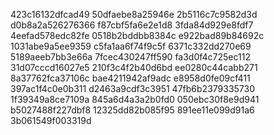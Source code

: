 423c16132dfcad49
50dfaebe8a25946e
2b5116c7c9582d3d
d0b8a2a526276366
f87cbf5fa6e2e1d8
3fda84d929e8fdf7
4eefad578edc82fe
0518b2bddbb8384c
e922bad89b84692c
1031abe9a5ee9359
c5fa1aa6f74f9c5f
6371c332dd270e69
5189aeeb7bb3e66a
7fcec430247ff590
fa3d0f4c725ec112
31d07cccd16027e5
210f3c4f2b40d6bd
ee0280c44cabb271
8a37762fca37106c
bae4211942af9adc
e8958d0fe09cf411
397ac1f4c0e0b311
d2463a9cdf3c3951
47fb6b2379335730
1f39349a8ce7109a
845a6d4a3a2b0fd0
050ebc30f8e9d941
b5027488f227dbf8
12325dd82b085f95
891ee11e099d91a6
3b061549f003319d
